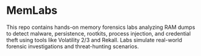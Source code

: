 # MemLabs
This repo contains hands-on memory forensics labs analyzing RAM dumps to detect malware, persistence, rootkits, process injection, and credential theft using tools like Volatility 2/3 and Rekall. Labs simulate real-world forensic investigations and threat-hunting scenarios.
